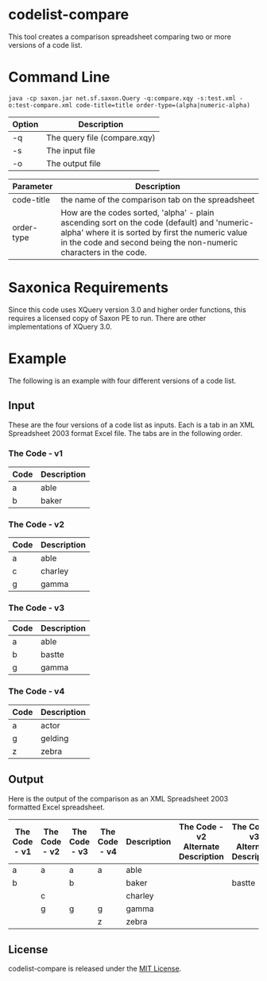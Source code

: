 # codelist-compare
This tool creates a comparison spreadsheet comparing two or more versions of a code list.

# Command Line

    java -cp saxon.jar net.sf.saxon.Query -q:compare.xqy -s:test.xml -o:test-compare.xml code-title=title order-type=(alpha|numeric-alpha)


| Option | Description |
|--|--|
| -q | The query file (compare.xqy) |
| -s | The input file |
| -o | The output file |


| Parameter | Description |
|--|--|
| code-title | the name of the comparison tab on the spreadsheet |
| order-type | How are the codes sorted, 'alpha' - plain ascending sort on the code (default) and 'numeric-alpha' where it is sorted by first the numeric value in the code and second being the non-numeric characters in the code. |

# Saxonica Requirements

Since this code uses XQuery version 3.0 and higher order functions, this requires a licensed copy of Saxon PE to run.  There are other implementations of XQuery 3.0.

# Example

The following is an example with four different versions of a code list.

## Input

These are the four versions of a code list as inputs.  Each is a tab 
in an XML Spreadsheet 2003 format Excel 
file.  The tabs are in the following order.

### The Code - v1
| Code | Description |
|--|--|
| a | able |
| b | baker |

### The Code - v2
| Code | Description |
|--|--|
| a | able |
| c | charley |
| g | gamma |

### The Code - v3
| Code | Description |
|--|--|
| a | able |
| b | bastte |
| g | gamma |

### The Code - v4
| Code | Description |
|--|--|
| a | actor |
| g | gelding |
| z | zebra |

## Output

Here is the output of the comparison 
as an XML Spreadsheet 2003 formatted 
Excel spreadsheet.

| The Code - v1 | The Code - v2 | The Code - v3 | The Code - v4 | Description | The Code - v2 Alternate Description | The Code - v3 Alternate Description | The Code - v4 Alternate Description |
|--|--|--|--|--|--|--|--|
| a | a | a | a | able |  |  | actor |
| b |  | b |  | baker |  | bastte |  |
|  | c |  |  | charley |  |  |  |
|  | g | g | g | gamma |  |  | gelding |
|  |  |  | z | zebra |  |  |  |

## License

codelist-compare is released under the [MIT License](LICENSE). 
